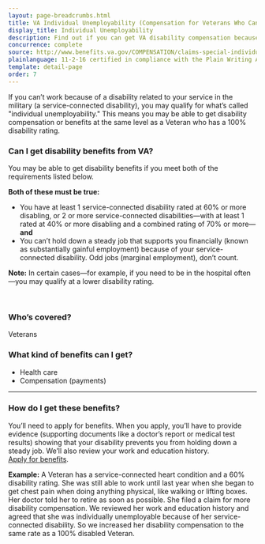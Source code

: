 ```yaml
---
layout: page-breadcrumbs.html
title: VA Individual Unemployability (Compensation for Veterans Who Can't Work Due to a Disability)
display_title: Individual Unemployability
description: Find out if you can get VA disability compensation because of a service-connected disability that's left you unable to work (called "individual unemployability"). 
concurrence: complete
source: http://www.benefits.va.gov/COMPENSATION/claims-special-individual_unemployability.asp
plainlanguage: 11-2-16 certified in compliance with the Plain Writing Act
template: detail-page
order: 7
---
```


<div class="va-introtext">

If you can’t work because of a disability related to your service in the military (a service-connected disability), you may qualify for what’s called "individual unemployability." This means you may be able to get disability compensation or benefits at the same level as a Veteran who has a 100% disability rating.

</div>


<div class="feature" markdown="1">

### Can I get disability benefits from VA?

You may be able to get disability benefits if you meet both of the requirements listed below.

**Both of these must be true:**
  - You have at least 1 service-connected disability rated at 60% or more disabling, or 2 or more service-connected disabilities—with at least 1 rated at 40% or more disabling and a combined rating of 70% or more—**and**
  - You can’t hold down a steady job that supports you financially (known as substantially gainful employment) because of your service-connected disability. Odd jobs (marginal employment), don’t count.

**Note:** In certain cases—for example, if you need to be in the hospital often—you may qualify at a lower disability rating.

<br>

### Who’s covered?
Veterans
</div>

### What kind of benefits can I get?

- Health care
- Compensation (payments)

-----

### How do I get these benefits?

You’ll need to apply for benefits. When you apply, you’ll have to provide evidence (supporting documents like a doctor’s report or medical test results) showing that your disability prevents you from holding down a steady job. We’ll also review your work and education history. <br>
[Apply for benefits](/disability-benefits/apply/).

**Example:** A Veteran has a service-connected heart condition and a 60% disability rating. She was still able to work until last year when she began to get chest pain when doing anything physical, like walking or lifting boxes. Her doctor told her to retire as soon as possible. She filed a claim for more disability compensation. We reviewed her work and education history and agreed that she was individually unemployable because of her service-connected disability. So we increased her disability compensation to the same rate as a 100% disabled Veteran.
